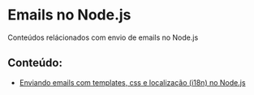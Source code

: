 # Emails no Node.js

Conteúdos relácionados com envio de emails no Node.js 

## Conteúdo:

- [Enviando emails com templates, css e localização (i18n) no Node.js](enviando_emails_com_localizacao.md)